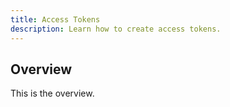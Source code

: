 ```yaml
---
title: Access Tokens
description: Learn how to create access tokens.
---
```


## Overview

This is the overview.
